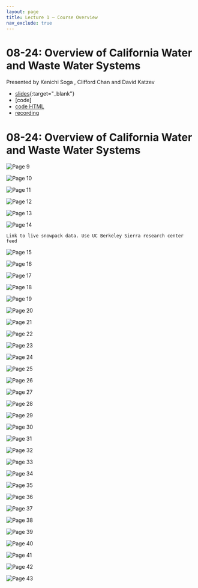 ```yaml
---
layout: page
title: Lecture 1 – Course Overview
nav_exclude: true
---
```


# 08-24: Overview of California Water and Waste Water Systems


Presented by Kenichi Soga , Clifford Chan and David Katzev


- [slides](/CivEng112/assets/lectures/08-24-1/){:target="_blank"}
- [code]
- [code HTML]()
- [recording](https://bcourses.berkeley.edu/courses/1525605/pages/lecture-1-course-overview)
# 08-24: Overview of California Water and Waste Water Systems



![Page 9]( /CivEng112/assets/lectures/08-24-1/08-24_Lecture_1.pdf-page9.png )

![Page 10]( /CivEng112/assets/lectures/08-24-1/08-24_Lecture_1.pdf-page10.png )


![Page 11]( /CivEng112/assets/lectures/08-24-1/08-24_Lecture_1.pdf-page11.png )

![Page 12]( /CivEng112/assets/lectures/08-24-1/08-24_Lecture_1.pdf-page12.png )

![Page 13]( /CivEng112/assets/lectures/08-24-1/08-24_Lecture_1.pdf-page13.png )

![Page 14]( /CivEng112/assets/lectures/08-24-1/08-24_Lecture_1.pdf-page14.png )  

```{note}
Link to live snowpack data. Use UC Berkeley Sierra research center feed
```

![Page 15]( /CivEng112/assets/lectures/08-24-1/08-24_Lecture_1.pdf-page15.png )

![Page 16]( /CivEng112/assets/lectures/08-24-1/08-24_Lecture_1.pdf-page16.png )

![Page 17]( /CivEng112/assets/lectures/08-24-1/08-24_Lecture_1.pdf-page17.png )

![Page 18]( /CivEng112/assets/lectures/08-24-1/08-24_Lecture_1.pdf-page18.png )

![Page 19]( /CivEng112/assets/lectures/08-24-1/08-24_Lecture_1.pdf-page19.png )

![Page 20]( /CivEng112/assets/lectures/08-24-1/08-24_Lecture_1.pdf-page20.png )

![Page 21]( /CivEng112/assets/lectures/08-24-1/08-24_Lecture_1.pdf-page21.png )

![Page 22]( /CivEng112/assets/lectures/08-24-1/08-24_Lecture_1.pdf-page22.png )

![Page 23]( /CivEng112/assets/lectures/08-24-1/08-24_Lecture_1.pdf-page23.png )

![Page 24]( /CivEng112/assets/lectures/08-24-1/08-24_Lecture_1.pdf-page24.png )

![Page 25]( /CivEng112/assets/lectures/08-24-1/08-24_Lecture_1.pdf-page25.png )

![Page 26]( /CivEng112/assets/lectures/08-24-1/08-24_Lecture_1.pdf-page26.png )

![Page 27]( /CivEng112/assets/lectures/08-24-1/08-24_Lecture_1.pdf-page27.png )

![Page 28]( /CivEng112/assets/lectures/08-24-1/08-24_Lecture_1.pdf-page28.png )

![Page 29]( /CivEng112/assets/lectures/08-24-1/08-24_Lecture_1.pdf-page29.png )

![Page 30]( /CivEng112/assets/lectures/08-24-1/08-24_Lecture_1.pdf-page30.png )

![Page 31]( /CivEng112/assets/lectures/08-24-1/08-24_Lecture_1.pdf-page31.png )

![Page 32]( /CivEng112/assets/lectures/08-24-1/08-24_Lecture_1.pdf-page32.png )

![Page 33]( /CivEng112/assets/lectures/08-24-1/08-24_Lecture_1.pdf-page33.png )

![Page 34]( /CivEng112/assets/lectures/08-24-1/08-24_Lecture_1.pdf-page34.png )

![Page 35]( /CivEng112/assets/lectures/08-24-1/08-24_Lecture_1.pdf-page35.png )

![Page 36]( /CivEng112/assets/lectures/08-24-1/08-24_Lecture_1.pdf-page36.png )

![Page 37]( /CivEng112/assets/lectures/08-24-1/08-24_Lecture_1.pdf-page37.png )

![Page 38]( /CivEng112/assets/lectures/08-24-1/08-24_Lecture_1.pdf-page38.png )

![Page 39]( /CivEng112/assets/lectures/08-24-1/08-24_Lecture_1.pdf-page39.png )

![Page 40]( /CivEng112/assets/lectures/08-24-1/08-24_Lecture_1.pdf-page40.png )

![Page 41]( /CivEng112/assets/lectures/08-24-1/08-24_Lecture_1.pdf-page41.png )

![Page 42]( /CivEng112/assets/lectures/08-24-1/08-24_Lecture_1.pdf-page42.png )

![Page 43]( /CivEng112/assets/lectures/08-24-1/08-24_Lecture_1.pdf-page43.png )
